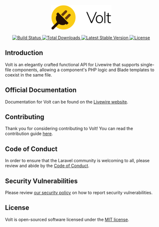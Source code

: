 <p align="center"><img width="200" src="/art/logo.svg" alt="Volt Package Logo"></p>

<p align="center">
    <a href="https://github.com/livewire/volt/actions">
        <img src="https://github.com/livewire/volt/workflows/tests/badge.svg" alt="Build Status">
    </a>
    <a href="https://packagist.org/packages/livewire/volt">
        <img src="https://poser.pugx.org/livewire/volt/d/total.svg" alt="Total Downloads">
    </a>
    <a href="https://packagist.org/packages/livewire/volt">
        <img src="https://poser.pugx.org/livewire/volt/v/stable.svg" alt="Latest Stable Version">
    </a>
    <a href="https://packagist.org/packages/livewire/volt">
        <img src="https://poser.pugx.org/livewire/volt/license.svg" alt="License">
    </a>
</p>

## Introduction

Volt is an elegantly crafted functional API for Livewire that supports single-file components, allowing a component's PHP logic and Blade templates to coexist in the same file.

## Official Documentation

Documentation for Volt can be found on the [Livewire website](https://livewire.laravel.com/docs/volt).

## Contributing
<a name="contributing"></a>

Thank you for considering contributing to Volt! You can read the contribution guide [here](.github/CONTRIBUTING.md).

## Code of Conduct
<a name="code-of-conduct"></a>

In order to ensure that the Laravel community is welcoming to all, please review and abide by the [Code of Conduct](https://laravel.com/docs/contributions#code-of-conduct).

## Security Vulnerabilities
<a name="security-vulnerabilities"></a>

Please review [our security policy](https://github.com/livewire/volt/security/policy) on how to report security vulnerabilities.

## License
<a name="license"></a>

Volt is open-sourced software licensed under the [MIT license](LICENSE.md).
